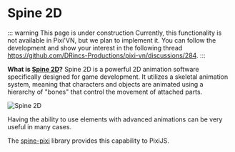 # Spine 2D

::: warning This page is under construction
Currently, this functionality is not available in Pixi'VN, but we plan to implement it. You can follow the development and show your interest in the following thread <https://github.com/DRincs-Productions/pixi-vn/discussions/284>.
:::

**What is [Spine 2D](https://it.esotericsoftware.com/)?** Spine 2D is a powerful 2D animation software specifically designed for game development. It utilizes a skeletal animation system, meaning that characters and objects are animated using a hierarchy of "bones" that control the movement of attached parts.

![Spine 2D](https://mir-s3-cdn-cf.behance.net/project_modules/max_1200/de2430104264375.5f5f7f7bc8f90.gif)

Having the ability to use elements with advanced animations can be very useful in many cases.

The [spine-pixi](https://it.esotericsoftware.com/spine-pixi) library provides this capability to PixiJS.
